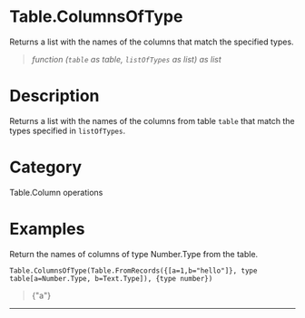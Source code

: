 ﻿# Table.ColumnsOfType
Returns a list with the names of the columns that match the specified types.
> _function (<code>table</code> as table, <code>listOfTypes</code> as list) as list_
# Description 
Returns a list with the names of the columns from table <code>table</code> that match the types specified in <code>listOfTypes</code>.
# Category 
Table.Column operations
# Examples 
Return the names of columns of type Number.Type from the table.
```
Table.ColumnsOfType(Table.FromRecords({[a=1,b="hello"]}, type table[a=Number.Type, b=Text.Type]), {type number})
```
> {"a"}
***
